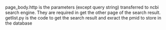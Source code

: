 page_body.http is the parameters (except query string) transferred to ncbi search engine. They are required in get the other page of the search result.
getlist.py is the code to get the search result and exract the pmid to store in the database
